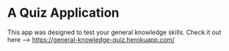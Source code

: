 # A Quiz Application

This app was designed to test your general knowledge skills. Check it out here --> https://general-knowledge-quiz.herokuapp.com/
